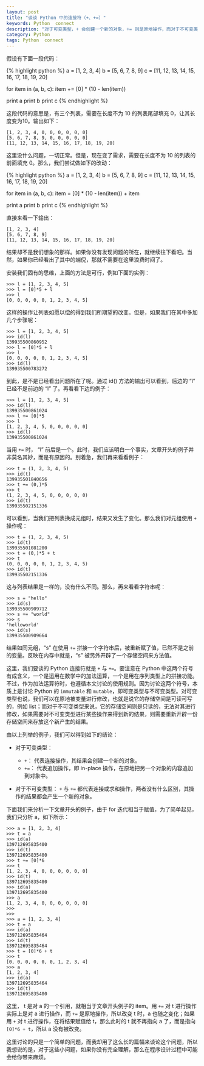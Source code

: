 ```yaml
---
layout: post
title: "谈谈 Python 中的连接符（+、+=）"
keywords: Python  connect
description: "对于可变类型，+ 会创建一个新的对象，+= 则是原地操作，而对于不可变类型，两者没有区别"
category: Python
tags: Python  connect
---
```


假设有下面一段代码：

{% highlight python %}
a = [1, 2, 3, 4]
b = [5, 6, 7, 8, 9]
c = [11, 12, 13, 14, 15, 16, 17, 18, 19, 20]

for item in (a, b, c):
    item += [0] * (10 - len(item))

print a
print b
print c
{% endhighlight %}

这段代码的意思是，有三个列表，需要在长度不为 10 的列表尾部填充 0，让其长度变为10。输出如下：

```
[1, 2, 3, 4, 0, 0, 0, 0, 0, 0]
[5, 6, 7, 8, 9, 0, 0, 0, 0, 0]
[11, 12, 13, 14, 15, 16, 17, 18, 19, 20]
```

这里没什么问题，一切正常。但是，现在变了需求，需要在长度不为 10 的列表的前面填充 0。那么，我们尝试做如下的改动：

{% highlight python %}
a = [1, 2, 3, 4]
b = [5, 6, 7, 8, 9]
c = [11, 12, 13, 14, 15, 16, 17, 18, 19, 20]

for item in (a, b, c):
    item = [0] * (10 - len(item)) + item

print a
print b
print c
{% endhighlight %}

直接来看一下输出：

```
[1, 2, 3, 4]
[5, 6, 7, 8, 9]
[11, 12, 13, 14, 15, 16, 17, 18, 19, 20]
```

结果却不是我们想象的那样。如果你没有发现问题的所在，就继续往下看吧。当然，如果你已经看出了其中的端倪，那就不需要在这里浪费时间了。

安装我们固有的思维，上面的方法是可行，例如下面的实例：

```
>>> l = [1, 2, 3, 4, 5]
>>> l = [0]*5 + l
>>> l
[0, 0, 0, 0, 0, 1, 2, 3, 4, 5]
```

这样的操作让列表如愿以偿的得到我们所期望的改变。但是，如果我们在其中多加几个步骤呢：

```
>>> l = [1, 2, 3, 4, 5]
>>> id(l)
139935500860952
>>> l = [0]*5 + l
>>> l
[0, 0, 0, 0, 0, 1, 2, 3, 4, 5]
>>> id(l)
139935500783272
```

到此，是不是已经看出问题所在了呢。通过 id() 方法的输出可以看到，后边的 “l” 已经不是前边的 “l” 了。再看看下边的例子：

```
>>> l = [1, 2, 3, 4, 5]
>>> id(l)
139935500861024
>>> l += [0]*5
>>> l
[1, 2, 3, 4, 5, 0, 0, 0, 0, 0]
>>> id(l)
139935500861024
```

当用 `+=` 时， “l” 前后是一个。此时，我们应该明白一个事实，文章开头的例子并非莫名其妙，而是有原因的。别着急，我们再来看看例子：

```
>>> t = (1, 2, 3, 4, 5)
>>> id(t)
139935501840656
>>> t += (0,)*5
>>> t
(1, 2, 3, 4, 5, 0, 0, 0, 0, 0)
>>> id(t)
139935502151336
```

可以看到，当我们把列表换成元组时，结果又发生了变化。那么我们对元组使用 `+` 操作呢：

```
>>> t = (1, 2, 3, 4, 5)
>>> id(t)
139935501081200
>>> t = (0,)*5 + t
>>> t
(0, 0, 0, 0, 0, 1, 2, 3, 4, 5)
>>> id(t)
139935502151336
```

这与列表结果是一样的，没有什么不同。那么，再来看看字符串呢：

```
>>> s = "hello"
>>> id(s)
139935500909712
>>> s += "world"
>>> s
'helloworld'
>>> id(s)
139935500909664
```

结果如同元组，“s” 在使用 `+=` 拼接一个字符串后，被重新赋了值，已然不是之前的变量。反映在内存中就是，“s” 被另外开辟了一个存储空间来方法值。

这里，我们要谈的 Python 连接符就是 `+` 与 `+=`。要注意在 Python 中这两个符号有成含义，一个是运用在数学中的加法运算，一个是用在序列类型上的拼接功能。不过，作为加法运算符时，也遵循本文讨论的使用规则。因为讨论这两个符号，本质上是讨论 Python 的 `immutable` 和 `mutable`，即可变类型与不可变类型。对可变类型也说，我们可以在原地被变量进行修改，也就是说它的存储空间是可读可写的，例如 list；而对于不可变类型来说，它的存储空间则是只读的，无法对其进行修改，如果需要对不可变类型进行某些操作来得到新的结果，则需要重新开辟一份存储空间来存放这个新产生的结果。

由以上列举的例子，我们可以得到如下的结论：

- 对于可变类型：
    - `+`： 代表连接操作，其结果会创建一个新的对象。
    - `+=`： 代表追加操作，即 in-place 操作，在原地把另一个对象的内容追加到对象中。

- 对于不可变类型： `+` 与 `+=` 都代表连接或求和操作，两者没有什么区别，其操作的结果都会产生一个新的对象。

下面我们来分析一下文章开头的例子，由于 for 迭代相当于赋值，为了简单起见，我们只分析 a，如下所示：

```
>>> a = [1, 2, 3, 4]
>>> t = a
>>> id(a)
139712695835400
>>> id(t)
139712695835400
>>> t += [0]*6
>>> t
[1, 2, 3, 4, 0, 0, 0, 0, 0, 0]
>>> id(t)
139712695835400
>>> id(a)
139712695835400
>>> a
[1, 2, 3, 4, 0, 0, 0, 0, 0, 0]
>>>
>>>
>>> a = [1, 2, 3, 4]
>>> t = a
>>> id(a)
139712695835464
>>> id(t)
139712695835464
>>> t = [0]*6 + t
>>> t
[0, 0, 0, 0, 0, 0, 1, 2, 3, 4]
>>> a
[1, 2, 3, 4]
>>> id(a)
139712695835464
>>> id(t)
139712695835400
```

这里， t 是对 a 的一个引用，就相当于文章开头例子的 item。用 `+=` 对 t 进行操作实际上是对 a 进行操作，而 `+=` 是原地操作，所以改变 t 时，a 也随之变化；如果用 `+` 对 t 进行操作，在将结果赋值给 t，那么此时的 t 就不再指向 a 了，而是指向 `[0]*6 + t`，所以 a 没有被改变。

这里讨论的只是一个简单的问题，而我却用了这么长的篇幅来谈论这个问题，所以我想说的是，对于这些小问题，如果你没有完全理解，那么在程序设计过程中可能会给你带来麻烦。

